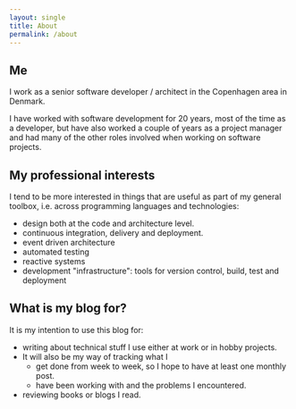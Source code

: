 ```yaml
---
layout: single
title: About
permalink: /about
---
```

## Me

I work as a senior software developer / architect in the Copenhagen area in Denmark. 

I have worked with software development for 20 years, most of the time as a developer, but have also worked a couple of years as a project manager and had many of the other roles involved when working on software projects. 

## My professional interests

I tend to be more interested in things that are useful as part of my general toolbox, i.e. across programming languages and technologies:

* design both at the code and architecture level.
* continuous integration, delivery and deployment.
* event driven architecture
* automated testing
* reactive systems
* development "infrastructure": tools for version control, build, test and deployment

## What is my blog for?

It is my intention to use this blog for:

* writing about technical stuff I use either at work or in hobby projects.
* It will also be my way of tracking what I
  * get done from week to week, so I hope to have at least one monthly post.
  * have been working with and the problems I encountered.
* reviewing books or blogs I read.

